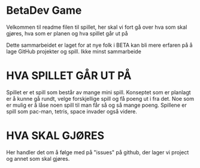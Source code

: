 # BetaDev Game
Velkommen til readme filen til spillet, her skal vi fort gå over hva som skal gjøres, hva som er planen og hva spillet går ut på

Dette sammarbeidet er laget for at nye folk i BETA kan bli mere erfaren på å lage GitHub projekter og spill. Ikke minst sammarbeide 

# HVA SPILLET GÅR UT PÅ
Spillet er et spill som består av mange mini spill. 
Konseptet som er planlagt er å kunne gå rundt, velge forskjellige spill og få poeng ut i fra det.
Noe som er mulig er å låse noen spill til man får så og så mange poeng. 
Spillene er spill som pac-man, tetris, space invader også videre. 

# HVA SKAL GJØRES
Her handler det om å følge med på "issues" på github, der lager vi project og annet som skal gjøres.
